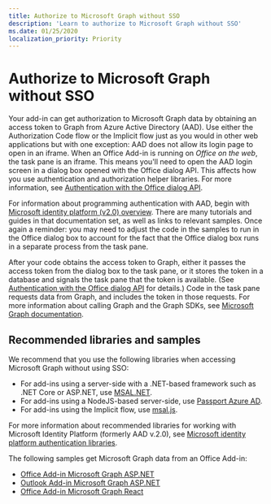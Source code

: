 ```yaml
---
title: Authorize to Microsoft Graph without SSO
description: 'Learn to authorize to Microsoft Graph without SSO'
ms.date: 01/25/2020
localization_priority: Priority
---
```


# Authorize to Microsoft Graph without SSO

Your add-in can get authorization to Microsoft Graph data by obtaining an access token to Graph from Azure Active Directory (AAD). Use either the Authorization Code flow or the Implicit flow just as you would in other web applications but with one exception: AAD does not allow its login page to open in an iframe. When an Office Add-in is running on *Office on the web*, the task pane is an iframe. This means you'll need to open the AAD login screen in a dialog box opened with the Office dialog API. This affects how you use authentication and authorization helper libraries. For more information, see [Authentication with the Office dialog API](auth-with-office-dialog-api.md).

For information about programming authentication with AAD, begin with [Microsoft identity platform (v2.0) overview](/azure/active-directory/develop/v2-overview). There are many tutorials and guides in that documentation set, as well as links to relevant samples. Once again a reminder: you may need to adjust the code in the samples to run in the Office dialog box to account for the fact that the Office dialog box runs in a separate process from the task pane.

After your code obtains the access token to Graph, either it passes the access token from the dialog box to the task pane, or it stores the token in a database and signals the task pane that the token is available. (See [Authentication with the Office dialog API](auth-with-office-dialog-api.md) for details.) Code in the task pane requests data from Graph, and includes the token in those requests. For more information about calling Graph and the Graph SDKs, see [Microsoft Graph documentation](/graph/).

## Recommended libraries and samples

We recommend that you use the following libraries when accessing Microsoft Graph without using SSO:

- For add-ins using a server-side with a .NET-based framework such as .NET Core or ASP.NET, use [MSAL.NET](https://github.com/AzureAD/microsoft-authentication-library-for-dotnet/wiki#conceptual-documentation).
- For add-ins using a NodeJS-based server-side, use [Passport Azure AD](https://github.com/AzureAD/passport-azure-ad).
- For add-ins using the Implicit flow, use [msal.js](https://github.com/AzureAD/microsoft-authentication-library-for-js/wiki).

For more information about recommended libraries for working with Microsoft Identity Platform (formerly AAD v.2.0), see [Microsoft identity platform authentication libraries](/azure/active-directory/develop/reference-v2-libraries).

The following samples get Microsoft Graph data from an Office Add-in:

- [Office Add-in Microsoft Graph ASP.NET](https://github.com/OfficeDev/PnP-OfficeAddins/tree/master/Samples/auth/Office-Add-in-Microsoft-Graph-ASPNET)
- [Outlook Add-in Microsoft Graph ASP.NET](https://github.com/OfficeDev/PnP-OfficeAddins/tree/master/Samples/auth/Outlook-Add-in-Microsoft-Graph-ASPNET)
- [Office Add-in Microsoft Graph React](https://github.com/OfficeDev/PnP-OfficeAddins/tree/master/Samples/auth/Office-Add-in-Microsoft-Graph-React)
